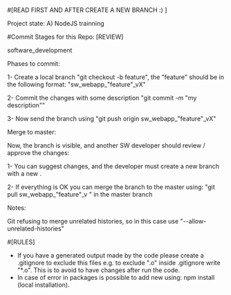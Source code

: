 #[READ FIRST AND AFTER CREATE A NEW BRANCH :) ]

Project state: A) NodeJS trainning


#Commit Stages for this Repo: [REVIEW]

software_development

Phases to commit:

1- Create a local branch "git checkout -b feature", the "feature" should be in the following format: "sw_webapp_"feature"_vX"

2- Commit the changes with some description "git commit -m "my description""

3- Now send the branch using "git push origin sw_webapp_"feature"_vX"

Merge to master:

Now, the branch is visible, and another SW developer should review / approve the changes:

1- You can suggest changes, and the developer must create a new branch with a new .

2- If everything is OK you can merge the branch to the master using: "git pull sw_webapp_"feature"_v " in the master branch

Notes:

Git refusing to merge unrelated histories, so in this case use "--allow-unrelated-histories"

#[RULES]

- If you have a generated output made by the code please create a .gitignore to exclude this files e.g. to exclude ".o" inside .gitignore write "*.o". This is to avoid to have changes after run the code.
- In case of error in packages is possible to add new using: npm install <package> (local installation). 